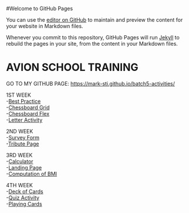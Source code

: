 #Welcome to GitHub Pages

You can use the [editor on GitHub](https://github.com/Mark-STI/batch5-activities/edit/main/README.md) to maintain and preview the content for your website in Markdown files.

Whenever you commit to this repository, GitHub Pages will run [Jekyll](https://jekyllrb.com/) to rebuild the pages in your site, from the content in your Markdown files.

<H1>AVION SCHOOL TRAINING</H1>

 GO TO MY GITHUB PAGE: https://mark-sti.github.io/batch5-activities/

 1ST WEEK<br>
-[Best Practice](/Best_Practice/index.html)<br>
-[Chessboard Grid](/Chess_Board_Grid/index.html)<br>
-[Chessboard Flex](/Chess_Board/index.html)<br>
-[Letter Activity](/Letter_Activity/index.html)<br>

 2ND WEEK<br>
-[Survey Form](/Survey_Form/index.html)<br>
-[Tribute Page](/Tribute_Page/index.html)<br>
 
 3RD WEEK<br>
-[Calculator](/Basic_Calc/index.html)<br>
-[Landing Page](/Landing_Page/index.html)<br>
-[Computation of BMI]( https://jsfiddle.net/kmgcda3x/)

4TH WEEK<br>
-[Deck of Cards](https://jsfiddle.net/mgs2qwkx/90/)<br>
-[Quiz Activity](/Quiz/index.html)<br>
-[Playing Cards](/Playing_Cards/index.html)



